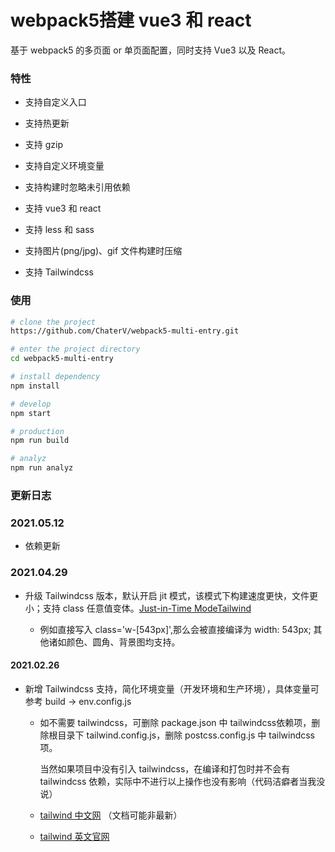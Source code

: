 # webpack5搭建 vue3 和 react

基于 webpack5 的多页面 or 单页面配置，同时支持 Vue3 以及 React。

### 特性

- 支持自定义入口


- 支持热更新


- 支持 gzip


- 支持自定义环境变量


- 支持构建时忽略未引用依赖


- 支持 vue3 和 react


- 支持 less 和 sass


- 支持图片(png/jpg)、gif 文件构建时压缩


- 支持 Tailwindcss 


### 使用

```bash
# clone the project
https://github.com/ChaterV/webpack5-multi-entry.git

# enter the project directory
cd webpack5-multi-entry

# install dependency
npm install

# develop
npm start

# production
npm run build

# analyz
npm run analyz
```

### 更新日志

### 2021.05.12

- 依赖更新

### 2021.04.29

- 升级 Tailwindcss 版本，默认开启 jit 模式，该模式下构建速度更快，文件更小；支持 class 任意值变体。[Just-in-Time ModeTailwind](https://tailwindcss.com/docs/just-in-time-mode)

    - 例如直接写入 class='w-[543px]',那么会被直接编译为 width: 543px; 其他诸如颜色、圆角、背景图均支持。

#### 2021.02.26

- 新增 Tailwindcss 支持，简化环境变量（开发环境和生产环境），具体变量可参考 build -> env.config.js

    - 如不需要 tailwindcss，可删除 package.json 中 tailwindcss依赖项，删除根目录下 tailwind.config.js，删除 postcss.config.js 中 tailwindcss 项。
      
      当然如果项目中没有引入 tailwindcss，在编译和打包时并不会有 tailwindcss 依赖，实际中不进行以上操作也没有影响（代码洁癖者当我没说）
    
    - [tailwind 中文网](https://www.tailwindcss.cn/) （文档可能非最新）

    - [tailwind 英文官网](https://tailwindcss.com/)